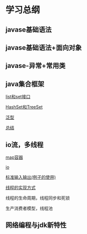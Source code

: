 # 学习总纲

## javase基础语法

## javase基础语法+面向对象

## javase-异常+常用类

## java集合框架

[list和set接口](https://github.com/sanzhixiong19860117/studyJava/tree/master/gather)

[HashSet和TreeSet](https://github.com/sanzhixiong19860117/studyJava/tree/master/set)

[泛型](https://github.com/sanzhixiong19860117/studyJava/tree/master/fanxing)

[总结](https://github.com/sanzhixiong19860117/studyJava/tree/master/fanxing/zongjie)

## io流，多线程

[map容器](https://github.com/sanzhixiong19860117/studyJava/tree/master/map)

[io](https://github.com/sanzhixiong19860117/studyJava/tree/master/io)

[标准输入输出(例子的使用)](https://github.com/sanzhixiong19860117/studyJava/tree/master/io1)

[线程的实现方式](https://github.com/sanzhixiong19860117/studyJava/tree/master/Thread/1)

线程的生命周期，线程同步和死锁

生产消费者模型，线程池

## 网络编程与jdk新特性
